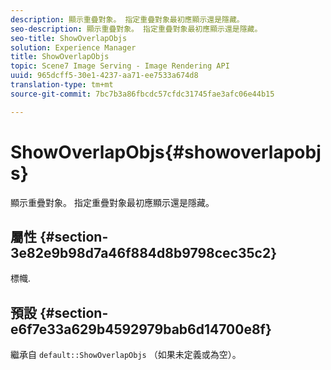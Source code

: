 ```yaml
---
description: 顯示重疊對象。 指定重疊對象最初應顯示還是隱藏。
seo-description: 顯示重疊對象。 指定重疊對象最初應顯示還是隱藏。
seo-title: ShowOverlapObjs
solution: Experience Manager
title: ShowOverlapObjs
topic: Scene7 Image Serving - Image Rendering API
uuid: 965dcff5-30e1-4237-aa71-ee7533a674d8
translation-type: tm+mt
source-git-commit: 7bc7b3a86fbcdc57cfdc31745fae3afc06e44b15

---
```



# ShowOverlapObjs{#showoverlapobjs}

顯示重疊對象。 指定重疊對象最初應顯示還是隱藏。

## 屬性 {#section-3e82e9b98d7a46f884d8b9798cec35c2}

標幟.

## 預設 {#section-e6f7e33a629b4592979bab6d14700e8f}

繼承自 `default::ShowOverlapObjs` （如果未定義或為空）。
